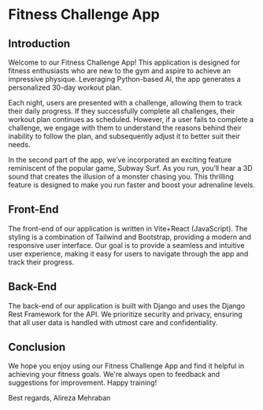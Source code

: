 # Fitness Challenge App

## Introduction
Welcome to our Fitness Challenge App! This application is designed for fitness enthusiasts who are new to the gym and aspire to achieve an impressive physique. Leveraging Python-based AI, the app generates a personalized 30-day workout plan.

Each night, users are presented with a challenge, allowing them to track their daily progress. If they successfully complete all challenges, their workout plan continues as scheduled. However, if a user fails to complete a challenge, we engage with them to understand the reasons behind their inability to follow the plan, and subsequently adjust it to better suit their needs.

In the second part of the app, we’ve incorporated an exciting feature reminiscent of the popular game, Subway Surf. As you run, you’ll hear a 3D sound that creates the illusion of a monster chasing you. This thrilling feature is designed to make you run faster and boost your adrenaline levels.

## Front-End
The front-end of our application is written in Vite+React (JavaScript). The styling is a combination of Tailwind and Bootstrap, providing a modern and responsive user interface. Our goal is to provide a seamless and intuitive user experience, making it easy for users to navigate through the app and track their progress.

## Back-End
The back-end of our application is built with Django and uses the Django Rest Framework for the API. We prioritize security and privacy, ensuring that all user data is handled with utmost care and confidentiality.

## Conclusion
We hope you enjoy using our Fitness Challenge App and find it helpful in achieving your fitness goals. We're always open to feedback and suggestions for improvement. Happy training!

Best regards,
Alireza Mehraban
